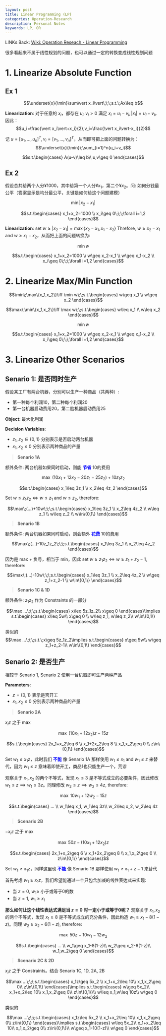 ```yaml
---
layout: post
title: Linear Programming (LP)
categories: Operation-Research
description: Personal Notes
keywords: LP, OR
---
```


LINKs Back:
[Wiki: Operation Reseach - Linear Programming](./0005-01-01-linear%20programming.md)


很多看起来不属于线性规划的问题，也可以通过一定的转换变成线性规划问题

# 1. Linearize Absolute Function
## Ex 1
$$\underset{x}{\min}\sum\vert x_i\vert\;\;\;s.t.\;Ax\leq b$$

**Linearization**: 对于任意的 $x_i$，都存在 $u_i, v_i>0$ 满足 $x_i = u_i − v_i, \vert x_i\vert= u_i + v_i$。因此： 
$$u_i=\frac{\vert x_i\vert+x_i}{2},v_i=\frac{\vert x_i\vert-x_i}{2}$$

记 $u=[u_1,...,u_n]^T,v_i=[v_1,...,v_n]^T$，从而即可把上面的问题转换为：
$$\underset{x}{\min}\;\sum_{i=1}^n(u_i+v_i)$$

$$s.t.\begin{cases}
A(u-v)\leq b\\
u,v\geq 0
\end{cases}$$


## Ex 2
假设总共给两个人分¥1000，其中给第一个人分¥$x_1$，第二个¥$x_2$。问: 如何分钱最公平（答案显示是均分最公平，关键是如何给这个问题建模）

$$\min\vert x_2-x_1\vert$$

$$s.t.\begin{cases}
x_1+x_2=1000 \\
x_i\geq 0\;\;\;\forall i=1,2
\end{cases}$$

**Linearization**: set $w\geq\vert x_2-x_1\vert=\max\{x_2-x_1,x_1-x_2\}$
Threfore, $w\geq x_2-x_1$ and $w\geq x_1-x_2$，从而把上面的问题转换为:

$$\min w$$

$$s.t.\begin{cases}
x_1+x_2=1000 \\
w\geq x_2-x_1 \\
w\geq x_1-x_2 \\
x_i\geq 0\;\;\;\forall i=1,2
\end{cases}$$




# 2. Linearize Max/Min Function

$$\min\;\max\{x_1,x_2\}\iff \min w\;\;s.t.\begin{cases}
w\geq x_1 \\
w\geq x_2
\end{cases}$$

$$\max\;\min\{x_1,x_2\}\iff \max w\;\;s.t.\begin{cases}
w\leq x_1 \\
w\leq x_2
\end{cases}$$

$$\min w$$

$$s.t.\begin{cases}
x_1+x_2=1000 \\
w\geq x_2-x_1 \\
w\geq x_1-x_2 \\
x_i\geq 0\;\;\;\forall i=1,2
\end{cases}$$



# 3. Linearize Other Scenarios
## Senario 1: 是否同时生产
假设某工厂有两台机器，分别可以生产一种商品（共两种）:
- 第一种每个利润10，第二种每个利润20
- 第一台机器启动费用20，第二胎机器启动费用25

**Object**: 最大化利润

**Decision Variables**:
- $z_1,z_2\in\{0,1\}$ 分别表示是否启动两台机器
- $x_1,x_2\leq 0$ 分别表示两种商品的产量

> **Senario 1A**

额外条件: 两台机器如果同时启动，则能 **<font color=blue>节省</font>** 10的费用

$$\max\;(10x_1+12x_2-20z_1-25z_2)+10z_1z_2$$

$$s.t.\begin{cases}
x_1\leq 3z_1 \\
x_2\leq 4z_2
\end{cases}$$

Set $w\leq z_1z_2\iff w\leq z_1$ and $w\leq z_2$, therefore:

$$\max\;(...)+10w\;\;\;s.t.\begin{cases}
x_1\leq 3z_1 \\
x_2\leq 4z_2 \\
w\leq z_1 \\
w\leq z_2 \\
w\in\{0,1\}
\end{cases}$$


> **Senario 1B**

额外条件: 两台机器如果同时启动，则会额外 **<font color=blue>花费</font>** 10的费用

$$\max\;(...)-10z_1z_2\;\;\;s.t.\begin{cases}
x_1\leq 3z_1 \\
x_2\leq 4z_2
\end{cases}$$

因为是 max + 负号，相当于 min，因此 set $w\geq z_1z_2\iff w\geq z_1+z_2-1$, therefore:

$$\max\;(...)-10w\;\;\;s.t.\begin{cases}
x_1\leq 3z_1 \\
x_2\leq 4z_2 \\
w\geq z_1+z_2-1 \\
w\in\{0,1\}
\end{cases}$$


> **Senario 1C & 1D**

额外条件: $z_1z_2$ 作为 Constraints 的一部分

$$\max ...\;\;\;s.t.\begin{cases}
x\leq 5z_1z_2\\
x\geq 0
\end{cases}\implies s.t.\begin{cases}
x\leq 5w\\
x\geq 0 \\
w\leq z_1, w\leq z_2\\
w\in\{0,1\}
\end{cases}$$

类似的
$$\max ...\;\;\;s.t.\;x\geq 5z_1z_2\implies s.t.\begin{cases}
x\geq 5w\\
w\geq z_1+z_2-1\\
w\in\{0,1\}
\end{cases}$$



## Senario 2: 是否生产
相较于 Senario 1, Senario 2 使用一台机器即可生产两种产品

**Parameters**: 
- $z=\{0,1\}$ 表示是否开工
- $x_1,x_2\leq 0$ 分别表示两种商品的产量

> **Senario 2A**

$x_iz$ 之于 max

$$\max\;(10x_1+12x_2)z-15z$$

$$s.t.\begin{cases}
2x_1+x_2\leq 6 \\
x_1+2x_2\leq 8 \\
x_1,x_2\geq 0 \\
z\in\{0,1\}
\end{cases}$$

Set $w_1\leq x_1z$，此时我们 **<font color=blue>不能</font>** 像 Senario 1A 那样使用 $w_1\leq x_1$ and $w_1\leq z$ 来替代，因为 $w_1\leq z$ 意味着即使开工，商品1也只能生产一个，荒谬

观察关于 $x_1,x_2$ 的两个不等式，发现 $x_1\leq 3$ 是不等式成立的必要条件，因此修改 $w_1\leq z\implies w_1\leq 3z$。同理修改 $w_2\leq z\implies w_2\leq 4z$, therefore:

$$\max\;10w_1+12w_2-15z$$

$$s.t.\begin{cases}
... \\
w_1\leq x_1, w_1\leq 3z\\
w_2\leq x_2, w_2\leq 4z
\end{cases}$$

> **Scenario 2B**

$-x_iz$ 之于 max

$$\max\;50z-(10x_1+12x_2)z$$

$$s.t.\begin{cases}
2x_1+x_2\geq 6 \\
x_1+2x_2\geq 8 \\
x_1,x_2\geq 0 \\
z\in\{0,1\}
\end{cases}$$

Set $w_1\geq x_1z$，同样这里也 **<font color=blue>不能</font>** 像 Senario 1B 那样使用 $w_1\geq x_1+z-1$ 来替代

首先考虑 $w_1\geq x_1z$，我们希望能通过一个只包含加减的线性表达式来实现:
- 当 $z=0$, $w_1\geq$ 小于或等于0的数
- 当 $z=1$, $w_1\geq x_1$

**那么如何让这个线性表达式满足当 $z=0$ 时一定小于或等于0呢？** 观察关于 $x_1,x_2$ 的两个不等式，发现 $x_1\geq 8$ 是不等式成立的充分条件，因此构造 $w_1\geq x_1-8(1-z)$。同理 $w_2\geq x_2-6(1-z)$, therefore:

$$\max\;50z-10w_1-12w_2$$

$$s.t.\begin{cases}
... \\
w_1\geq x_1-8(1-z)\\
w_2\geq x_2-6(1-z)\\
w_1,w_2\geq 0
\end{cases}$$

> **Scenario 2C & 2D**

$x_iz$ 之于 Constraints。结合 Senario 1C, 1D, 2A, 2B

$$\max ...\;\;\;s.t.\begin{cases}
x_1z\geq 5x_2 \\
x_1+x_2\leq 10\\
x_1,x_2\geq 0\\
z\in\{0,1\}
\end{cases}\implies s.t.\begin{cases}
w\geq 5x_2\\
x_1+x_2\leq 10\\
x_1,x_2\geq 0\\
z\in\{0,1\}\\
w\leq x_1,w\leq 10z\\
w\geq 0
\end{cases}$$

类似的

$$\max ...\;\;\;s.t.\begin{cases}
x_1z\leq 5x_2 \\
x_1+x_2\leq 10\\
x_1,x_2\geq 0\\
z\in\{0,1\}
\end{cases}\implies s.t.\begin{cases}
w\leq 5x_2\\
x_1+x_2\leq 10\\
x_1,x_2\geq 0\\
z\in\{0,1\}\\
w\geq x_1-10(1-z)\\
w\geq 0
\end{cases}$$
